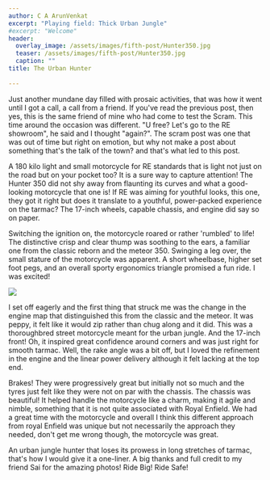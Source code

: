 ```yaml
---
author: C A ArunVenkat
excerpt: "Playing field: Thick Urban Jungle"
#excerpt: "Welcome"
header:
  overlay_image: /assets/images/fifth-post/Hunter350.jpg
  teaser: /assets/images/fifth-post/Hunter350.jpg
  caption: ""
title: The Urban Hunter
      
---
```



Just another mundane day filled with prosaic activities, that was how it went until I got a call, a call from a friend. If you've read the previous post, then yes, this is the same friend of mine who had come to test the Scram. This time around the occasion was different. "U free? Let's go to the RE showroom", he said and I thought "again?". The scram post was one that was out of time but right on emotion, but why not make a post about something that's the talk of the town? and that's what led to this post.

A 180 kilo light and small motorcycle for RE standards that is light not just on the road but on your pocket too? It is a sure way to capture attention! The Hunter 350 did not shy away from flaunting its curves and what a good-looking motorcycle that one is! If RE was aiming for youthful looks, this one, they got it right but does it translate to a youthful, power-packed experience on the tarmac? The 17-inch wheels, capable chassis, and engine did say so on paper.

Switching the ignition on, the motorcycle roared or rather 'rumbled' to life! The distinctive crisp and clear thump was soothing to the ears, a familiar one from the classic reborn and the meteor 350. Swinging a leg over, the small stature of the motorcycle was apparent. A short wheelbase, higher set foot pegs, and an overall sporty ergonomics triangle promised a fun ride. I was excited!

![](/assets/images/fifth-post/Hunter_body.jpeg)

I set off eagerly and the first thing that struck me was the change in the engine map that distinguished this from the classic and the meteor. It was peppy, it felt like it would zip rather than chug along and it did. This was a thoroughbred street motorcycle meant for the urban jungle. And the 17-inch front! Oh, it inspired great confidence around corners and was just right for smooth tarmac. Well, the rake angle was a bit off, but I loved the refinement in the engine and the linear power delivery although it felt lacking at the top end.

Brakes! They were progressively great but initially not so much and the tyres just felt like they were not on par with the chassis. The chassis was beautiful! It helped handle the motorcycle like a charm, making it agile and nimble, something that it is not quite associated with Royal Enfield.
We had a great time with the motorcycle and overall I think this different approach from royal Enfield was unique but not necessarily the approach they needed, don't get me wrong though, the motorcycle was great. 

An urban jungle hunter that loses its prowess in long stretches of tarmac, that's how I would give it a one-liner.
A big thanks and full credit to my friend Sai for the amazing photos!
Ride Big! Ride Safe!